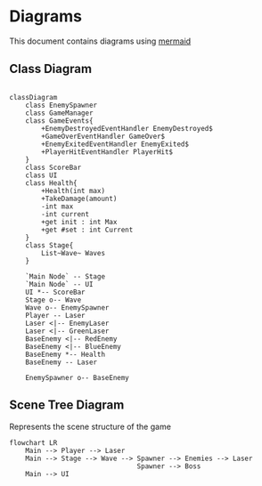# Diagrams

This document contains diagrams using [mermaid](https://mermaid.js.org/)

## Class Diagram

```mermaid

classDiagram
    class EnemySpawner
    class GameManager
    class GameEvents{
        +EnemyDestroyedEventHandler EnemyDestroyed$
        +GameOverEventHandler GameOver$
        +EnemyExitedEventHandler EnemyExited$
        +PlayerHitEventHandler PlayerHit$
    }
    class ScoreBar
    class UI
    class Health{
        +Health(int max)
        +TakeDamage(amount)
        -int max
        -int current
        +get init : int Max
        +get #set : int Current
    }
    class Stage{
        List~Wave~ Waves
    }

    `Main Node` -- Stage
    `Main Node` -- UI
    UI *-- ScoreBar
    Stage o-- Wave
    Wave o-- EnemySpawner
    Player -- Laser
    Laser <|-- EnemyLaser
    Laser <|-- GreenLaser
    BaseEnemy <|-- RedEnemy
    BaseEnemy <|-- BlueEnemy
    BaseEnemy *-- Health
    BaseEnemy -- Laser

    EnemySpawner o-- BaseEnemy
```

## Scene Tree Diagram

Represents the scene structure of the game

```mermaid
flowchart LR
    Main --> Player --> Laser
    Main --> Stage --> Wave --> Spawner --> Enemies --> Laser
                                Spawner --> Boss
    Main --> UI
```
